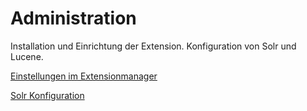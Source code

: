 Administration
==============

Installation und Einrichtung der Extension. Konfiguration von Solr und Lucene.

[Einstellungen im Extensionmanager](EinstellungenImExtensionmanager/Index.md)

[Solr Konfiguration](SolrKonfiguration/Index.md)